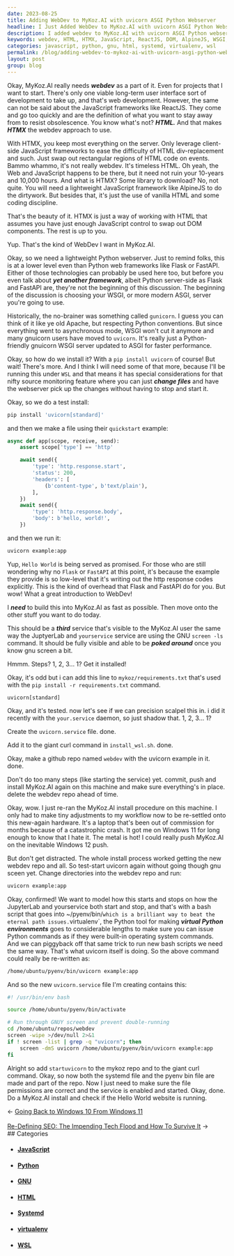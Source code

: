 ```yaml
---
date: 2023-08-25
title: Adding WebDev to MyKoz.AI with uvicorn ASGI Python Webserver
headline: I Just Added WebDev to MyKoz.AI with uvicorn ASGI Python Webserver!
description: I added webdev to MyKoz.AI with uvicorn ASGI Python webserver. Follow the steps I used to add another monitorable service running through GNU screen that opens new possibilities. This sets the stage for writing a sample HTMX app.
keywords: webdev, HTML, HTMX, JavaScript, ReactJS, DOM, AlpineJS, WSGI, ASGI, gunicorn, uvicorn, WSL, Flask, FastAPI, Python, webserver, HTTP, virtualenv, systemd, GNU, screen
categories: javascript, python, gnu, html, systemd, virtualenv, wsl
permalink: /blog/adding-webdev-to-mykoz-ai-with-uvicorn-asgi-python-webserver/
layout: post
group: blog
---
```



Okay, MyKoz.AI really needs ***webdev*** as a part of it. Even for projects
that I want to start. There's only one viable long-term user interface sort of
development to take up, and that's web development. However, the same can not
be said about the JavaScript frameworks like ReactJS. They come and go too
quickly and are the definition of what you want to stay away from to resist
obsolescence. You know what's not? ***HTML.*** And that makes ***HTMX*** the
webdev approach to use. 

With HTMX, you keep most everything on the server. Only leverage client-side
JavaScript frameworks to ease the difficulty of HTML div-replacement and such.
Just swap out rectangular regions of HTML code on events. Bammo whammo, it's
not really webdev. It's timeless HTML. Oh yeah, the Web and JavaScript happens
to be there, but it need not ruin your 10-years and 10,000 hours. And what is
HTMX? Some library to download? No, not quite. You will need a lightweight
JavaScript framework like AlpineJS to do the dirtywork. But besides that, it's
just the use of vanilla HTML and some coding discipline.

That's the beauty of it. HTMX is just a way of working with HTML that assumes
you have just enough JavaScript control to swap out DOM components. The rest is
up to you.

Yup. That's the kind of WebDev I want in MyKoz.AI.

Okay, so we need a lightweight Python webserver. Just to remind folks, this is
at a lower level even than Python web frameworks like Flask or FastAPI. Either
of those technologies can probably be used here too, but before you even talk
about ***yet another framework***, albeit Python server-side as Flask and
FastAPI are, they're not the beginning of this discussion. The beginning of the
discussion is choosing your WSGI, or more modern ASGI, server you're going to
use. 

Historically, the no-brainer was something called `gunicorn`. I guess you can
think of it like ye old Apache, but respecting Python conventions. But since
everything went to asynchronous mode, WSGI won't cut it anymore and many
gnuicorn users have moved to `uvicorn`. It's really just a Python-friendly
gnuicorn WSGI server updated to ASGI for faster performance.

Okay, so how do we install it? With a `pip install uvicorn` of course! But
wait! There's more. And I think I will need some of that more, because I'll be
running this under `WSL` and that means it has special considerations for that
nifty source monitoring feature where you can just ***change files*** and have
the webserver pick up the changes without having to stop and start it.

Okay, so we do a test install:

```bash
pip install 'uvicorn[standard]'
```

and then we make a file using their `quickstart` example:

```python
async def app(scope, receive, send):
    assert scope['type'] == 'http'

    await send({
        'type': 'http.response.start',
        'status': 200,
        'headers': [
            (b'content-type', b'text/plain'),
        ],
    })
    await send({
        'type': 'http.response.body',
        'body': b'hello, world!',
    })
```

and then we run it:

```bash
uvicorn example:app
```

Yup, `Hello World` is being served as promised. For those who are still
wondering why no `Flask` or `FastAPI` at this point, it's because the example
they provide is so low-level that it's writing out the http response codes
explicitly. This is the kind of overhead that Flask and FastAPI do for you. But
wow! What a great introduction to WebDev!

I ***need*** to build this into MyKoz.AI as fast as possible. Then move onto
the other stuff you want to do today.

This should be a ***third*** service that's visible to the MyKoz.AI user the
same way the JuptyerLab and `yourservice` service are using the GNU `screen
-ls` command. It should be fully visible and able to be ***poked around*** once
you know gnu screen a bit.

Hmmm. Steps? 1, 2, 3... 1? Get it installed! 

Okay, it's odd but i can add this line to `mykoz/requirements.txt` that's used
with the `pip install -r requirements.txt` command.

```
uvicorn[standard]
```

Okay, and it's tested. now let's see if we can precision scalpel this in. i did
it recently with the `your.service` daemon, so just shadow that. 1, 2, 3... 1?

Create the `uvicorn.service` file. done.

Add it to the giant curl command in `install_wsl.sh`. done.

Okay, make a github repo named `webdev` with the uvicorn example in it. done.

Don't do too many steps (like starting the service) yet. commit, push and
install MyKoz.AI again on this machine and make sure everything's in place.
delete the webdev repo ahead of time.

Okay, wow. I just re-ran the MyKoz.AI install procedure on this machine. I only
had to make tiny adjustments to my workflow now to be re-settled onto this
new-again hardware. It's a laptop that's been out of commission for months
because of a catastrophic crash. It got me on Windows 11 for long enough to
know that I hate it. The metal is hot! I could really push MyKoz.AI on the
inevitable Windows 12 push.

But don't get distracted. The whole install process worked getting the new
webdev repo and all. So test-start uvicorn again without going though gnu sceen
yet. Change directories into the webdev repo and run:

```bash
uvicorn example:app
```

Okay, confirmed! We want to model how this starts and stops on how the
JupyterLab and yourservice both start and stop, and that's with a bash script
that goes into ~/pyenv/bin/` which is a brilliant way to beat the eternal path
issues. `virtualenv`, the Python tool for making ***virtual Python
environments*** goes to considerable lengths to make sure you can issue Python
commands as if they were built-in operating system commands. And we can
piggyback off that same trick to run new bash scripts we need the same way.
That's what uvicorn itself is doing. So the above command could really be
re-written as:

```bash
/home/ubuntu/pyenv/bin/uvicorn example:app
```

And so the new `uvicorn.service` file I'm creating contains this:

```bash
#! /usr/bin/env bash

source /home/ubuntu/pyenv/bin/activate

# Run through GNUY screen and prevent double-running
cd /home/ubuntu/repos/webdev
screen -wipe >/dev/null 2>&1
if ! screen -list | grep -q "uvicorn"; then
    screen -dmS uvicorn /home/ubuntu/pyenv/bin/uvicorn example:app
fi
```

Alright so add `startuvicorn` to the mykoz repo and to the giant curl command.
Okay, so now both the systemd file and the pyenv bin file are made and part of
the repo. Now I just need to make sure the file permissions are correct and the
service is enabled and started. Okay, done. Do a MyKoz.AI install and check if
the Hello World website is running.
















<div class="arrow-links"><div class="post-nav-prev"><span class="arrow">&larr;&nbsp;</span><a href="/blog/going-back-to-windows-10-from-windows-11/">Going Back to Windows 10 From Windows 11</a></div> &nbsp; <div class="post-nav-next"><a href="/blog/re-defining-seo-the-impending-tech-flood-and-how-to-survive-it/">Re-Defining SEO: The Impending Tech Flood and How To Survive It</a><span class="arrow">&nbsp;&rarr;</span></div></div>
## Categories

<ul>
<li><h4><a href='/javascript/'>JavaScript</a></h4></li>
<li><h4><a href='/python/'>Python</a></h4></li>
<li><h4><a href='/gnu/'>GNU</a></h4></li>
<li><h4><a href='/html/'>HTML</a></h4></li>
<li><h4><a href='/systemd/'>Systemd</a></h4></li>
<li><h4><a href='/virtualenv/'>virtualenv</a></h4></li>
<li><h4><a href='/wsl/'>WSL</a></h4></li></ul>